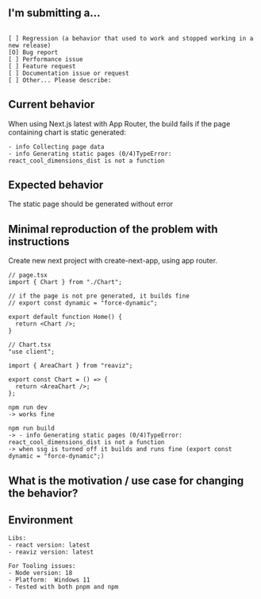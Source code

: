 <!--
PLEASE HELP US PROCESS GITHUB ISSUES FASTER BY PROVIDING THE FOLLOWING INFORMATION.

ISSUES MISSING IMPORTANT INFORMATION MAY BE CLOSED WITHOUT INVESTIGATION.
-->

## I'm submitting a...

<!-- Check one of the following options with "x" -->
<pre><code>
[ ] Regression (a behavior that used to work and stopped working in a new release)
[O] Bug report  <!-- Please search GitHub for a similar issue or PR before submitting -->
[ ] Performance issue
[ ] Feature request
[ ] Documentation issue or request
[ ] Other... Please describe:
</code></pre>

## Current behavior

<!-- Describe how the issue manifests. -->

When using Next.js latest with App Router,
the build fails if the page containing chart is static generated:

```
- info Collecting page data
- info Generating static pages (0/4)TypeError: react_cool_dimensions_dist is not a function
```

## Expected behavior

<!-- Describe what the desired behavior would be. -->

The static page should be generated without error

## Minimal reproduction of the problem with instructions

Create new next project with create-next-app, using app router.

```tsx
// page.tsx
import { Chart } from "./Chart";

// if the page is not pre generated, it builds fine
// export const dynamic = "force-dynamic";

export default function Home() {
  return <Chart />;
}
```

```tsx
// Chart.tsx
"use client";

import { AreaChart } from "reaviz";

export const Chart = () => {
  return <AreaChart />;
};
```

```
npm run dev
-> works fine
```

```
npm run build
-> - info Generating static pages (0/4)TypeError: react_cool_dimensions_dist is not a function
-> when ssg is turned off it builds and runs fine (export const dynamic = "force-dynamic";)
```

## What is the motivation / use case for changing the behavior?

<!-- Describe the motivation or the concrete use case. -->

## Environment

```
Libs:
- react version: latest
- reaviz version: latest

For Tooling issues:
- Node version: 18
- Platform:  Windows 11
- Tested with both pnpm and npm
```

